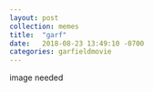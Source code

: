 ```yaml
---
layout: post
collection: memes
title:  "garf"
date:   2018-08-23 13:49:10 -0700
categories: garfieldmovie
---
```


image needed